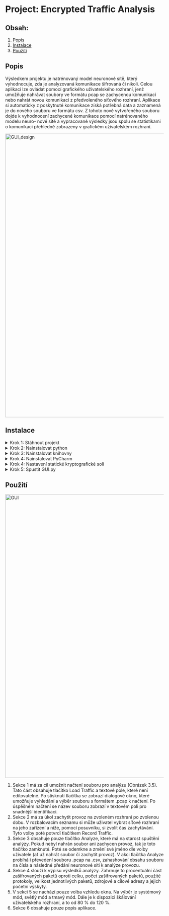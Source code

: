 # Project: Encrypted Traffic Analysis

## Obsah:
  1. [Popis](#popis)
  2. [Instalace](#instalace)
  3. [Použití](#pouziti)

## Popis
Výsledkem projektu je natrénovaný model neuronové sítě, který vyhodnocuje, zda
je analyzovaná komunikace šifrovaná či nikoli. Celou aplikaci lze ovládat pomocí
grafického uživatelského rozhraní, jenž umožňuje nahrávat soubory ve formátu pcap
se zachycenou komunikací nebo nahrát novou komunikaci z předvoleného síťového
rozhraní. Aplikace si automaticky z poskytnuté komunikace získá potřebná data a
zaznamená je do nového souboru ve formátu csv. Z tohoto nově vytvořeného souboru
dojde k vyhodnocení zachycené komunikace pomocí natrénovaného modelu neuro-
nové sítě a vypracované výsledky jsou spolu se statistikami o komunikaci přehledně
zobrazeny v grafickém uživatelském rozhraní.

<img width="902" alt="GUI_design" src="https://github.com/lei1738/kry/assets/138430747/71866360-4709-4cc8-b08d-0e52e2681940">

## Instalace
<details>
  <summary>
    Krok 1: Stáhnout projekt
  </summary>
  - Z GitHubu / Místa odevzdání projektu na školních stránkách
</details>
<details>
  <summary>
    Krok 2: Nainstalovat python
  </summary>
   - Stáhnout python v3.12: https://www.python.org/downloads/
</details>
<details>
  <summary>
    Krok 3: Nainstalovat knihovny
  </summary>
  
  • **Pip** - využívané k instalaci knihoven
  
        python get-pip.py
  • **Pyshark (v0.6)** - využívané funkce jsou k zachycení síťové komunikace v pythonu
  
        pip install pyshark
  • **Scapy (v2.5.0)** - z knihovny je využívaná funkce PcapReader pro čtení z pcap souboru

        pip install scapy
  • **Pandas (v2.2.1)** - funkce pro čtení a práci s csv soubory

        pip install pandas
  • **OS** - funkce pro práci se systémovým adresářem a volání příkazů přes systémový terminál
      - automatickou součástí pythonu!
      
  • **Enum** - knihovna pro použití výčtového datového typu

        pip install enum
  • **Tkinter** - knihovna pro vytvoření GUI
      - automatickou součástí pythonu!
        
        pip install tk
  • **CustomTkinter (v5.2.2)** - knihovna pro GUI

        pip install customtkinter
  • **Tabulate (v0.9.0)** - knihovna pro práci s tabulkami

        pip install tabulate
  • **Sklearn (v1.4.2)** - knihovna pro strojové učení

        pip install scikit-learn
  • **Keras (v3.2.1)** - knihovna pro neuronové sítě

        pip install keras
  • **TensorFlow (v2.16.1)** - knihovna pro vytváření modelů strojového učení

        pip install tensorflow
  • **Sys** - knihovna pro volání systémových funkcí
        - automatickou součástí pythonu!
        
  • **Collections** - knihovna pro specializované kontejnerové datové typy
        - automatickou součástí pythonu!
  
  • **Psutil (v5.9.8)** - knihovna pro zisk informací o probíhajících procesech a využití systému
  
         pip install psutil 
  • **Csv** - knihovna pro čtení a zápis souborů ve formátu csv
        - automatickou součástí pythonu!
        
</details>
<details>
  <summary>
    Krok 4: Nainstalovat PyCharm
  </summary>
    - Stáhnout PyCharm: https://www.jetbrains.com/pycharm/
</details>
<details>
  <summary>
    Krok 4: Nastavení statické kryptografické soli
  </summary>
    - V programu PyCharm je třeba nastavit proměnou prostředí. Nastavení najdeme v pravé části okna vedle stratovacího tlačítka (viz. 1. obrázek). Dále klikneme na "Edit Configuration", které otevře nové okno s více nastaveními. U souboru GUI.py (vybereme v levem slloupci) nastavíme v poli "Enviromental variables" (viz. 2. obrázek níže) následující řetězec:
  
      PYTHONHASHSEED=0; PYTHONUNBUFFERED=1
      
  Může být třeba restartovat program PyCharm pro projevení změny.
  ![image](https://github.com/lei1738/kry/assets/138430747/6e8eb298-e6de-4cbb-be32-7fa1ffacd503)
  
  ![image](https://github.com/lei1738/kry/assets/138430747/8812e65b-d745-47c1-b684-16270a7acc50)

</details>
<details>
  <summary>
    Krok 5: Spustit GUI.py
  </summary>
    - Kliknutím pravým tlačítkem na soubor "GUI.py" se zobrazí nabídka akcí, vybereme možnost "Run GUI".
    
  ![image](https://github.com/lei1738/kry/assets/138430747/403ee99d-9427-4c24-8e16-c7a52534e4ee)
</details>


## Použití
<img width="902" alt="GUI" src="https://github.com/lei1738/kry/assets/138430747/9d5bdac3-7e77-49b0-80e3-8fe3426f1461">

  1. Sekce 1 má za cíl umožnit načtení souboru pro analýzu (Obrázek 3.5). Tato
  část obsahuje tlačítko Load Traffic a textové pole, které není editovatelné. Po
  stisknutí tlačítka se zobrazí dialogové okno, které umožňuje vyhledání a výběr
  souboru s formátem .pcap k načtení. Po úspěšném načtení se název souboru
  zobrazí v textovém poli pro snadnější identifikaci.
  2. Sekce 2 má za úkol zachytit provoz na zvoleném rozhraní po zvolenou dobu. V
  rozbalovacím seznamu si může uživatel vybrat síťové rozhraní na jeho zařízení
  a níže, pomocí posuvníku, si zvolit čas zachytávání. Tyto volby poté potvrdí
  tlačítkem Record Traffic.
  3. Sekce 3 obsahuje pouze tlačítko Analyze, které má na starost spuštění analýzy. Pokud nebyl nahrán soubor ani zachycen provoz, tak je toto tlačítko
  zamknuté. Poté se odemkne a změní své jméno dle volby uživatele (ať už nahrát soubor či zachytit provoz). V akci tlačítka Analyze probíhá i převedení
  souboru .pcap na .csv, zahashování obsahu souboru na čísla a následné předání
  neuronové síti k analýze provozu.
  4. Sekce 4 slouží k výpisu výsledků analýzy. Zahrnuje to procentuální část zašifrovaných paketů oproti celku, počet zašifrovaných paketů, použité protokoly,
  velikost jednotlivých paketů, zdrojové a cílové adresy a jejich početní výskyty.
  5. V sekci 5 se nachází pouze volba vzhledu okna. Na výběr je systémový mód,
  světlý mód a tmavý mód. Dále je k dispozici škálování uživatelského rozhraní, a to od 80 % do 120 %.
  6. Sekce 6 obsahuje pouze popis aplikace.

